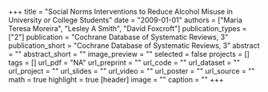 +++
title = "Social Norms Interventions to Reduce Alcohol Misuse in University or College Students"
date = "2009-01-01"
authors = ["Maria Teresa Moreira", "Lesley A Smith", "David Foxcroft"]
publication_types = ["2"]
publication = "Cochrane Database of Systematic Reviews, 3"
publication_short = "Cochrane Database of Systematic Reviews, 3"
abstract = ""
abstract_short = ""
image_preview = ""
selected = false
projects = []
tags = []
url_pdf = "NA"
url_preprint = ""
url_code = ""
url_dataset = ""
url_project = ""
url_slides = ""
url_video = ""
url_poster = ""
url_source = ""
math = true
highlight = true
[header]
image = ""
caption = ""
+++
